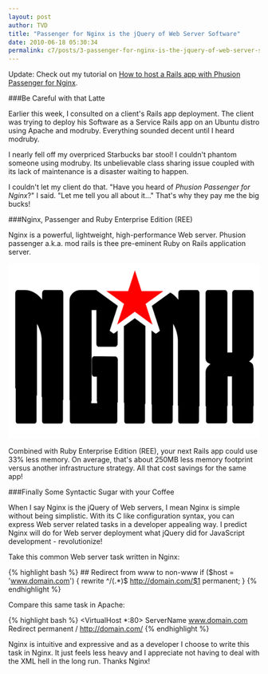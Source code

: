 ```yaml
---
layout: post
author: TVD
title: "Passenger for Nginx is the jQuery of Web Server Software"
date: 2010-06-18 05:30:34
permalink: c7/posts/3-passenger-for-nginx-is-the-jquery-of-web-server-software
---
```


Update: Check out my tutorial on [How to host a Rails app with Phusion Passenger for Nginx][1].

###Be Careful with that Latte

Earlier this week, I consulted on a client's Rails app deployment. The client was trying to deploy his Software as a Service Rails app on an Ubuntu distro using Apache and modruby. Everything sounded decent until I heard modruby.

I nearly fell off my overpriced Starbucks bar stool! I couldn't phantom someone using modruby. Its unbelievable class sharing issue coupled with its lack of maintenance is a disaster waiting to happen. 

I couldn't let my client do that. "Have you heard of *Phusion Passenger for Nginx*?" I said. "Let me tell you all about it..." That's why they pay me the big bucks!

###Nginx, Passenger and Ruby Enterprise Edition (REE)

Nginx is a powerful, lightweight, high-performance Web server. Phusion passenger a.k.a. mod rails is thee pre-eminent Ruby on Rails application server. 

![nginx](/images/nginx.png)

Combined with Ruby Enterprise Edition (REE), your next Rails app could use 33% less memory. On average, that's about 250MB less memory footprint versus another infrastructure strategy. All that cost savings for the same app!

###Finally Some Syntactic Sugar with your Coffee

When I say Nginx is the jQuery of Web servers, I mean Nginx is simple without being simplistic. With its C like configuration syntax, you can express Web server related tasks in a developer appealing way. I predict Nginx will do for Web server deployment what jQuery did for JavaScript development - revolutionize!

Take this common Web server task written in Nginx:

{% highlight bash %}
    ## Redirect from www to non-www
    if ($host = 'www.domain.com') {
    	 rewrite  ^/(.*)$  http://domain.com/$1  permanent;
    }
{% endhighlight %}


Compare this same task in Apache:

{% highlight bash %}
    <VirtualHost *:80>
        ServerName www.domain.com
        Redirect permanent / http://domain.com/
    </VirtualHost>
{% endhighlight %}

Nginx is intuitive and expressive and as a developer I choose to write this task in Nginx. It just feels less heavy and I appreciate not having to deal with the XML hell in the long run. Thanks Nginx!


  [1]: http://techoctave.com/c7/posts/16-how-to-host-a-rails-app-with-phusion-passenger-for-nginx
